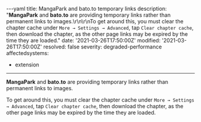 ---yaml
title: MangaPark and bato.to temporary links
description: "**MangaPark** and **bato.to** are providing temporary links rather than permanent links to images.\r\n\r\nTo get around this, you must clear the chapter cache under `More → Settings → Advanced`, tap `Clear chapter cache`, then download the chapter, as the other page links may be expired by the time they are loaded."
date: '2021-03-26T17:50:00Z'
modified: '2021-03-26T17:50:00Z'
resolved: false
severity: degraded-performance
affectedsystems:
  - extension
---
**MangaPark** and **bato.to** are providing temporary links rather than permanent links to images.

To get around this, you must clear the chapter cache under `More → Settings → Advanced`, tap `Clear chapter cache`, then download the chapter, as the other page links may be expired by the time they are loaded.

